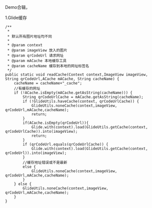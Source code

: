 Demo合辑，

1.Glide缓存

    /**
     *
     * 默认所有图片地址均不同
     *
     * @param context
     * @param imageView 放入的图片
     * @param qrCodeUrl 请求网址
     * @param mACache 本地缓存工具
     * @param cacheName 缓存到本地的网址标签名
     */
    public static void readCache(Context context,ImageView imageView, String qrCodeUrl,ACache mACache, String cacheName) {
        cacheName = cacheName+"_cache";
        //有缓存的网址
        if (!ACache.isEmpty(mACache.getAsString(cacheName))) {
            String qrCodeUrlCache = mACache.getAsString(cacheName);
            if (!GlideUtils.haveCache(context, qrCodeUrlCache)) {
                GlideUtils.noneCache(context,imageView, qrCodeUrl,mACache,cacheName);
                return;
            }
            if(ACache.isEmpty(qrCodeUrl)){
                Glide.with(context).load(GlideUtils.getCache(context, qrCodeUrlCache)).into(imageView);
                return;
            }
            if (qrCodeUrl.equals(qrCodeUrlCache)) {
                Glide.with(context).load(GlideUtils.getCache(context, qrCodeUrl)).into(imageView);
            }
            //缓存地址错误或不是最新
            else {
                GlideUtils.noneCache(context,imageView, qrCodeUrl,mACache,cacheName);
            }
        } else {
            GlideUtils.noneCache(context,imageView, qrCodeUrl,mACache,cacheName);
        }
    }























































































